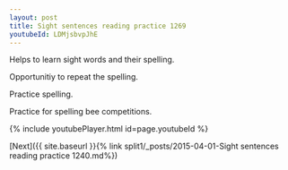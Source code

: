 ```yaml
---
layout: post
title: Sight sentences reading practice 1269
youtubeId: LDMjsbvpJhE
---
```

 
 
Helps to learn sight words and their spelling.

Opportunitiy to repeat the spelling. 

Practice spelling. 
 
Practice for spelling bee competitions. 
 
{% include youtubePlayer.html id=page.youtubeId %}
 
 

[Next]({{ site.baseurl }}{% link  split1/_posts/2015-04-01-Sight sentences reading practice 1240.md%})
 
